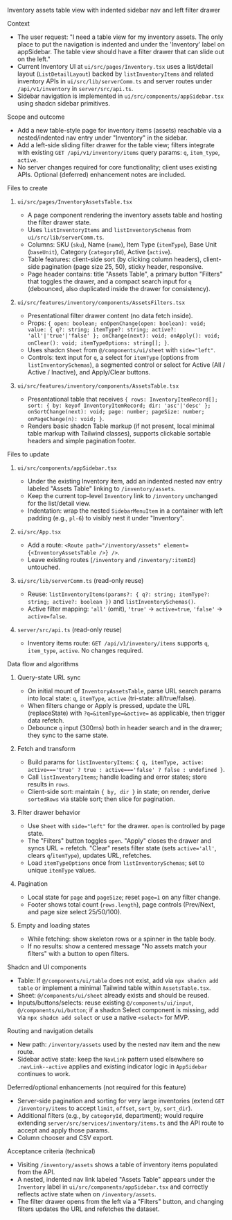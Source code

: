 Inventory assets table view with indented sidebar nav and left filter drawer

Context
- The user request: "I need a table view for my inventory assets. The only place to put the navigation is indented and under the 'Inventory' label on appSidebar. The table view should have a filter drawer that can slide out on the left."
- Current Inventory UI at `ui/src/pages/Inventory.tsx` uses a list/detail layout (`ListDetailLayout`) backed by `listInventoryItems` and related inventory APIs in `ui/src/lib/serverComm.ts` and server routes under `/api/v1/inventory` in `server/src/api.ts`.
- Sidebar navigation is implemented in `ui/src/components/appSidebar.tsx` using shadcn sidebar primitives.

Scope and outcome
- Add a new table-style page for inventory items (assets) reachable via a nested/indented nav entry under "Inventory" in the sidebar.
- Add a left-side sliding filter drawer for the table view; filters integrate with existing `GET /api/v1/inventory/items` query params: `q`, `item_type`, `active`.
- No server changes required for core functionality; client uses existing APIs. Optional (deferred) enhancement notes are included.

Files to create
1) `ui/src/pages/InventoryAssetsTable.tsx`
   - A page component rendering the inventory assets table and hosting the filter drawer state.
   - Uses `listInventoryItems` and `listInventorySchemas` from `ui/src/lib/serverComm.ts`.
   - Columns: SKU (`sku`), Name (`name`), Item Type (`itemType`), Base Unit (`baseUnit`), Category (`categoryId`), Active (`active`).
   - Table features: client-side sort (by clicking column headers), client-side pagination (page size 25, 50), sticky header, responsive.
   - Page header contains: title "Assets Table", a primary button "Filters" that toggles the drawer, and a compact search input for `q` (debounced, also duplicated inside the drawer for consistency).

2) `ui/src/features/inventory/components/AssetsFilters.tsx`
   - Presentational filter drawer content (no data fetch inside).
   - Props: `{ open: boolean; onOpenChange(open: boolean): void; value: { q?: string; itemType?: string; active?: 'all'|'true'|'false' }; onChange(next): void; onApply(): void; onClear(): void; itemTypeOptions: string[]; }`.
   - Uses shadcn `Sheet` from `@/components/ui/sheet` with `side="left"`.
   - Controls: text input for `q`, a select for `itemType` (options from `listInventorySchemas`), a segmented control or select for Active (All / Active / Inactive), and Apply/Clear buttons.

3) `ui/src/features/inventory/components/AssetsTable.tsx`
   - Presentational table that receives `{ rows: InventoryItemRecord[]; sort: { by: keyof InventoryItemRecord; dir: 'asc'|'desc' }; onSortChange(next): void; page: number; pageSize: number; onPageChange(n): void; }`.
   - Renders basic shadcn Table markup (if not present, local minimal table markup with Tailwind classes), supports clickable sortable headers and simple pagination footer.

Files to update
1) `ui/src/components/appSidebar.tsx`
   - Under the existing Inventory item, add an indented nested nav entry labeled "Assets Table" linking to `/inventory/assets`.
   - Keep the current top-level `Inventory` link to `/inventory` unchanged for the list/detail view.
   - Indentation: wrap the nested `SidebarMenuItem` in a container with left padding (e.g., `pl-6`) to visibly nest it under "Inventory".

2) `ui/src/App.tsx`
   - Add a route: `<Route path="/inventory/assets" element={<InventoryAssetsTable />} />`.
   - Leave existing routes (`/inventory` and `/inventory/:itemId`) untouched.

3) `ui/src/lib/serverComm.ts` (read-only reuse)
   - Reuse: `listInventoryItems(params?: { q?: string; itemType?: string; active?: boolean })` and `listInventorySchemas()`.
   - Active filter mapping: `'all'` (omit), `'true'` -> `active=true`, `'false'` -> `active=false`.

4) `server/src/api.ts` (read-only reuse)
   - Inventory items route: `GET /api/v1/inventory/items` supports `q`, `item_type`, `active`. No changes required.

Data flow and algorithms
1) Query-state URL sync
   - On initial mount of `InventoryAssetsTable`, parse URL search params into local state: `q`, `itemType`, `active` (tri-state: all/true/false).
   - When filters change or Apply is pressed, update the URL (replaceState) with `?q=&itemType=&active=` as applicable, then trigger data refetch.
   - Debounce `q` input (300ms) both in header search and in the drawer; they sync to the same state.

2) Fetch and transform
   - Build params for `listInventoryItems`: `{ q, itemType, active: active==='true' ? true : active==='false' ? false : undefined }`.
   - Call `listInventoryItems`; handle loading and error states; store results in `rows`.
   - Client-side sort: maintain `{ by, dir }` in state; on render, derive `sortedRows` via stable sort; then slice for pagination.

3) Filter drawer behavior
   - Use `Sheet` with `side="left"` for the drawer. `open` is controlled by page state.
   - The "Filters" button toggles `open`. "Apply" closes the drawer and syncs URL + refetch. "Clear" resets filter state (sets `active='all'`, clears `q`/`itemType`), updates URL, refetches.
   - Load `itemTypeOptions` once from `listInventorySchemas`; set to unique `itemType` values.

4) Pagination
   - Local state for `page` and `pageSize`; reset `page=1` on any filter change.
   - Footer shows total count (`rows.length`), page controls (Prev/Next, and page size select 25/50/100).

5) Empty and loading states
   - While fetching: show skeleton rows or a spinner in the table body.
   - If no results: show a centered message "No assets match your filters" with a button to open filters.

Shadcn and UI components
- Table: If `@/components/ui/table` does not exist, add via `npx shadcn add table` or implement a minimal Tailwind table within `AssetsTable.tsx`.
- Sheet: `@/components/ui/sheet` already exists and should be reused.
- Inputs/buttons/selects: reuse existing `@/components/ui/input`, `@/components/ui/button`; if a shadcn Select component is missing, add via `npx shadcn add select` or use a native `<select>` for MVP.

Routing and navigation details
- New path: `/inventory/assets` used by the nested nav item and the new route.
- Sidebar active state: keep the `NavLink` pattern used elsewhere so `.navLink--active` applies and existing indicator logic in `AppSidebar` continues to work.

Deferred/optional enhancements (not required for this feature)
- Server-side pagination and sorting for very large inventories (extend `GET /inventory/items` to accept `limit`, `offset`, `sort_by`, `sort_dir`).
- Additional filters (e.g., by `categoryId`, department); would require extending `server/src/services/inventory/items.ts` and the API route to accept and apply those params.
- Column chooser and CSV export.

Acceptance criteria (technical)
- Visiting `/inventory/assets` shows a table of inventory items populated from the API.
- A nested, indented nav link labeled "Assets Table" appears under the `Inventory` label in `ui/src/components/appSidebar.tsx` and correctly reflects active state when on `/inventory/assets`.
- The filter drawer opens from the left via a "Filters" button, and changing filters updates the URL and refetches the dataset.

